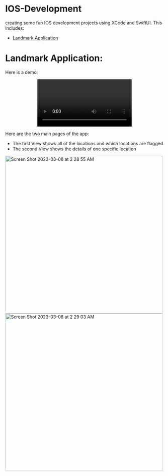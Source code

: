 # IOS-Development
creating some fun IOS development projects using XCode and SwiftUI. This includes:
* [Landmark Application](#landmark-application)

# Landmark Application:
Here is a demo:
<p align="center">
  <video src="https://user-images.githubusercontent.com/45393174/223647483-1a97325a-ee7e-447a-9af8-f190e3f7fecc.mov"/>
<p/>

Here are the two main pages of the app: 
* The first View shows all of the locations and which locations are flagged
* The second View shows the details of one specific location

<img width="500" alt="Screen Shot 2023-03-08 at 2 28 55 AM" src="https://user-images.githubusercontent.com/45393174/223649105-1904f87e-8fe2-4a5b-b309-3188424d0981.png"> <img width="500" alt="Screen Shot 2023-03-08 at 2 29 03 AM" src="https://user-images.githubusercontent.com/45393174/223649117-5f569fc0-73a9-48ed-8166-2fbabca0ffa6.png">
